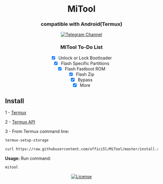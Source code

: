 <div align="center">

# MiTool

### compatible with Android(Termux)

[![Telegram Channel](https://img.shields.io/badge/-telegram-red?color=white&logo=telegram&logoColor=blue)](https://t.me/Offici5l_Channel)

### MiTool To-Do List

- [x] Unlock or Lock Bootloader
- [x] Flash Specific Partitions
- [x] Flash Fastboot ROM
- [x] Flash Zip
- [x] Bypass
- [x] More

</div>

## Install

1 - [Termux](https://github.com/termux/termux-app/releases/download/v0.118.0/termux-app_v0.118.0+github-debug_universal.apk)

2 - [Termux API](https://github.com/termux/termux-api/releases/download/v0.50.1/termux-api_v0.50.1+github-debug.apk)

3 - From Termux command line:
```bash
termux-setup-storage
```
```bash
curl https://raw.githubusercontent.com/offici5l/MiTool/master/install.sh | bash
```
**Usage:**
Run command:
```bash
mitool
```

<div align="center">

[![License](https://img.shields.io/badge/License-Apache_2.0-blue.svg)](./LICENSE)






